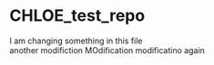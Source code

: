 # CHLOE_test_repo
I am changing something in this file  
another modifiction
MOdification
modificatino again